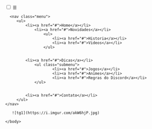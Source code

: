 
<html>
    <head>
        <meta charset="utf-8">
		<meta name="viewport" content="width=device-width,initial-scale=1.0">
		<link rel="stylesheet" type="text/css" href="estilo/estilo.menu.css"/>
        <title>Menu Responsivo</title>
    </head>	
    <body>
      <input type="checkbox" id="bt_menu">
      <label for="bt_menu">&#9776;</label>

      <nav class="menu">
	     <ul>
    	     <li><a href="#">Home</a></li>
                 <li><a href="#">Novidades</a></li>
        	         <ul>
            	         <li><a href="#">Historia</a></li>
                         <li><a href="#">Videos</a></li>
                     </ul>
		
             
             <li><a href="#">Dicas</a></li>
        	     <ul class="submenu">
            	         <li><a href="#">Jogos</a></li>
                         <li><a href="#">Animes</a></li>
                         <li><a href="#">Regras do Discord</a></li>
                 </ul>
            
      
             <li><a href="#">Contato</a></li>
         </ul>
    </nav>
   
       ![tg1](https://i.imgur.com/akW6hjP.jpg)

    </body>
</html>
